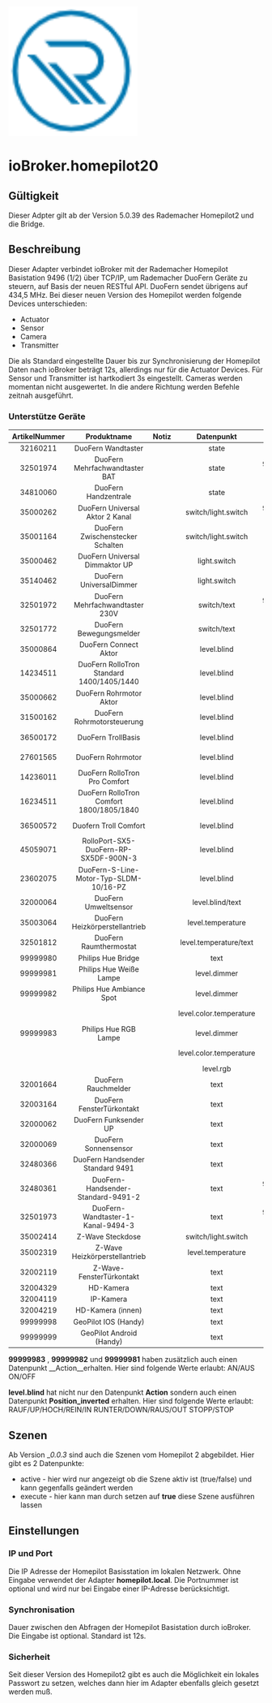 ![Logo](../../admin/homepilot.png)
# ioBroker.homepilot20

## Gültigkeit
Dieser Adpter gilt ab der Version 5.0.39 des Rademacher Homepilot2 und die Bridge.

## Beschreibung
Dieser Adapter verbindet ioBroker mit der Rademacher Homepilot Basistation 9496 (1/2) über TCP/IP, um Rademacher DuoFern Geräte zu steuern, auf Basis der neuen RESTful API. DuoFern sendet übrigens auf 434,5 MHz.
Bei dieser neuen Version des Homepilot werden folgende Devices unterschieden:
* Actuator
* Sensor
* Camera
* Transmitter

Die als Standard eingestellte Dauer bis zur Synchronisierung der Homepilot Daten nach ioBroker beträgt 12s, allerdings nur für die Actuator Devices.
Für Sensor und Transmitter ist hartkodiert 3s eingestellt. Cameras werden momentan nicht ausgewertet. In die andere Richtung werden Befehle zeitnah ausgeführt. 

### Unterstütze Geräte
| ArtikelNummer | Produktname                                | Notiz                      |  Datenpunkt            |   Type  |   Bereich            |   Werte    |
|:-------------:|:------------------------------------------:|:--------------------------:|:----------------------:|:-------:|:--------------------:|:----------:|
|   32160211    |  DuoFern Wandtaster                        |                            | state                  |  9494   | Transmitter          |            |
|   32501974    |  DuoFern Mehrfachwandtaster BAT            |                            | state                  |  9494-1 | Transmitter          |            |
|   34810060    |  DuoFern Handzentrale                      |                            | state                  |  9493   | Transmitter          |            |
|   35000262    |  DuoFern Universal Aktor 2 Kanal           |                            | switch/light.switch    |  9470-2 | Actuator             | true/false |
|   35001164    |  DuoFern Zwischenstecker Schalten          |                            | switch/light.switch    |  9472   | Actuator             | true/false |
|   35000462    |  DuoFern Universal Dimmaktor UP            |                            | light.switch           |  9476   | Actuator             | 0 - 100 %  |
|   35140462    |  DuoFern UniversalDimmer                   |                            | light.switch           |  9476   | Actuator             | 0 - 100 %  |
|   32501972    |  DuoFern Mehrfachwandtaster 230V           |                            | switch/text            |  9494-2 | Actuator/Transmitter | true/false |
|   32501772    |  DuoFern Bewegungsmelder                   |                            | switch/text            |  9484   | Actuator/Sensor      | true/false |
|   35000864    |  DuoFern Connect Aktor                     |                            | level.blind            |  9477   | Actuator             | 0 - 100 %  |
|   14234511    |  DuoFern RolloTron Standard 1400/1405/1440 |                            | level.blind            |         | Actuator             | 0 - 100 %  |
|   35000662    |  DuoFern Rohrmotor Aktor                   |                            | level.blind            |         | Actuator             | 0 - 100 %  |
|   31500162    |  DuoFern Rohrmotorsteuerung                |                            | level.blind            |         | Actuator             | 0 - 100 %  |
|   36500172    |  DuoFern TrollBasis                        |                            | level.blind            |  5615   | Actuator             | 0 - 100 %  |
|   27601565    |  DuoFern Rohrmotor                         |                            | level.blind            |         | Actuator             | 0 - 100 %  |
|   14236011    |  DuoFern RolloTron Pro Comfort             |                            | level.blind            |  9800   | Actuator             | 0 - 100 %  |
|   16234511    |  DuoFern RolloTron Comfort 1800/1805/1840  |                            | level.blind            |         | Actuator/Sensor      | 0 - 100 %  |
|   36500572    |  Duofern Troll Comfort                     |                            | level.blind            |  5665   | Actuator             | 0 - 100 %  |
|   45059071    |  RolloPort-SX5-DuoFern-RP-SX5DF-900N-3     |                            | level.blind            |         | Actuator             | 0 - 100 %  |
|   23602075    |  DuoFern-S-Line-Motor-Typ-SLDM-10/16-PZ    |                            | level.blind            |         | Actuator             | 0 - 100 %  |
|   32000064    |  DuoFern Umweltsensor                      |                            | level.blind/text       |  5665   | Actuator/Sensor      | 0 - 100 %  |
|   35003064    |  DuoFern Heizkörperstellantrieb            |                            | level.temperature      |  9433   | Actuator             | 4 - 28°C   |
|   32501812    |  DuoFern Raumthermostat                    |                            | level.temperature/text |  9485   | Actuator/Sensor      | 4 - 40°C   |
|   99999980    |  Philips Hue Bridge                        |                            | text                   |         | Actuator             |            |
|   99999981    |  Philips Hue Weiße Lampe                   |                            | level.dimmer           |         | Actuator             | 0 - 100 %  |
|   99999982    |  Philips Hue Ambiance Spot                 |                            | level.dimmer           |         | Actuator             | 0 - 100 %  |
|               |                                            |                            | level.color.temperature|         | Actuator             | 153 - 500  |
|   99999983    |  Philips Hue RGB Lampe                     |                            | level.dimmer           |         | Actuator             | 0 - 100 %  |
|               |                                            |                            | level.color.temperature|         | Actuator             | 153 - 500  |
|               |                                            |                            | level.rgb              |         | Actuator             |   RGB      |
|   32001664    |  DuoFern Rauchmelder                       |                            | text                   |  9481   | Sensor               |            |
|   32003164    |  DuoFern FensterTürkontakt                 |                            | text                   |  9431   | Sensor               |            |
|   32000062    |  DuoFern Funksender UP                     |                            | text                   |  9497   | Sensor               |            |
|   32000069    |  DuoFern Sonnensensor                      |                            | text                   |  9478   | Sensor               |            |
|   32480366    |  DuoFern Handsender Standard 9491          |                            | text                   |  9491   | Transmitter          |            |
|   32480361    |  DuoFern-Handsender-Standard-9491-2        |                            | text                   |  9491-2 | Transmitter          |            |
|   32501973    |  DuoFern-Wandtaster-1-Kanal-9494-3         |                            | text                   |  9494-3 | Transmitter          |            |
|   35002414    |  Z-Wave Steckdose                          |                            | switch/light.switch    |  8434   | Actuator             | true/false |
|   35002319    |  Z-Wave Heizkörperstellantrieb             |                            | level.temperature      |  8433   | Actuator             | 4 - 28°C   |
|   32002119    |  Z-Wave-FensterTürkontakt                  |                            | text                   |  8431   | Sensor               |            |
|   32004329    |  HD-Kamera                                 |                            | text                   |  9487   | Sensor               |            |
|   32004119    |  IP-Kamera                                 |                            | text                   |  9483   | Sensor               |            |
|   32004219    |  HD-Kamera (innen)                         |                            | text                   |  9486   | Sensor               |            |
|   99999998    |  GeoPilot IOS (Handy)                      |                            | text                   |         | Sensor               |            |
|   99999999    |  GeoPilot Android (Handy)                  |                            | text                   |         | Sensor               |            |

__99999983__ , __99999982__ und __99999981__ haben zusätzlich auch einen Datenpunkt __Action__erhalten.
Hier sind folgende Werte erlaubt:
AN/AUS
ON/OFF

__level.blind__ hat nicht nur den Datenpunkt __Action__ sondern auch einen Datenpunkt __Position_inverted__  erhalten. 
Hier sind folgende Werte erlaubt: 
RAUF/UP/HOCH/REIN/IN
RUNTER/DOWN/RAUS/OUT
STOPP/STOP

## Szenen
Ab Version __0.0.3_ sind auch die Szenen vom Homepilot 2 abgebildet. Hier gibt es 2 Datenpunkte:
* active - hier wird nur angezeigt ob die Szene aktiv ist (true/false) und kann gegenfalls geändert werden
* execute - hier kann man durch setzen auf __true__ diese Szene ausführen lassen


## Einstellungen
### IP und Port
Die IP Adresse der Homepilot Basisstation im lokalen Netzwerk. Ohne Eingabe verwendet der Adapter __homepilot.local__. Die Portnummer ist optional und wird nur bei Eingabe einer IP-Adresse berücksichtigt.

### Synchronisation
Dauer zwischen den Abfragen der Homepilot Basistation durch ioBroker. Die Eingabe ist optional. Standard ist 12s.

### Sicherheit
Seit dieser Version des Homepilot2 gibt es auch die Möglichkeit ein lokales Passwort zu setzen, welches dann hier im Adapter ebenfalls gleich gesetzt werden muß.
